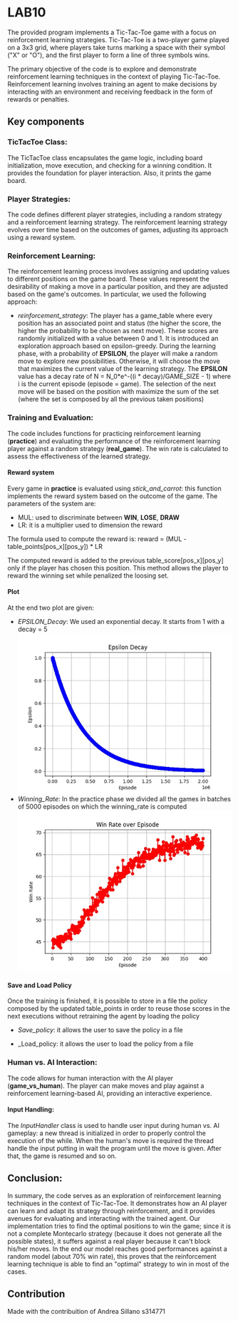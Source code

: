 # LAB10

The provided program implements a Tic-Tac-Toe game with a focus on reinforcement learning strategies. Tic-Tac-Toe is a two-player game played on a 3x3 grid, where players take turns marking a space with their symbol ("X" or "O"), and the first player to form a line of three symbols wins.

The primary objective of the code is to explore and demonstrate reinforcement learning techniques in the context of playing Tic-Tac-Toe. Reinforcement learning involves training an agent to make decisions by interacting with an environment and receiving feedback in the form of rewards or penalties.

## Key components

### TicTacToe Class:

The TicTacToe class encapsulates the game logic, including board initialization, move execution, and checking for a winning condition. It provides the foundation for player interaction. Also, it prints the game board.

### Player Strategies:

The code defines different player strategies, including a random strategy and a reinforcement learning strategy. The reinforcement learning strategy evolves over time based on the outcomes of games, adjusting its approach using a reward system.

### Reinforcement Learning:

The reinforcement learning process involves assigning and updating values to different positions on the game board. These values represent the desirability of making a move in a particular position, and they are adjusted based on the game's outcomes.
In particular, we used the following approach:
- _reinforcement_strategy_: The player has a game_table where every position has an associated point and status (the higher the score, the higher the probability to be chosen as next move). These scores are randomly initialized with a value between 0 and 1. It is introduced an exploration approach based on epsilon-greedy. During the learning phase, with a probability of **EPSILON**, the player will make a random move to explore new possibilities. Otherwise, it will choose the move that maximizes the current value of the learning strategy. The **EPSILON** value has a decay rate of N = N_0*e^-((i * decay)/GAME_SIZE - 1) where i is the current episode (episode = game). The selection of the next move will be based on the position with maximize the sum of the set (where the set is composed by all the previous taken positions)

### Training and Evaluation:

The code includes functions for practicing reinforcement learning (**practice**) and evaluating the performance of the reinforcement learning player against a random strategy (**real_game**). The win rate is calculated to assess the effectiveness of the learned strategy.

#### Reward system

Every game in **practice** is evaluated using _stick_and_carrot_: this function implements the reward system based on the outcome of the game.
The parameters of the system are:
- MUL: used to discriminate between **WIN**, **LOSE**, **DRAW**
- LR: it is a multiplier used to dimension the reward

The formula used to compute the reward is: reward = (MUL - table_points[pos_x][pos_y]) * LR

The computed reward is added to the previous table_score[pos_x][pos_y] only if the player has chosen this position. This method allows the player to reward the winning set while penalized the loosing set.

#### Plot

At the end two plot are given:
- _EPSILON_Decay_: We used an exponential decay. It starts from 1 with a decay = 5
![](https://github.com/Ricca321/Computational_Intelligence/blob/main/labs/lab10/images/eps_decay.jpeg)
- _Winning_Rate_: In the practice phase we divided all the games in batches of 5000 episodes on which the winning_rate is computed
![](https://github.com/Ricca321/Computational_Intelligence/blob/main/labs/lab10/images/win_rate.jpeg)

#### Save and Load Policy

Once the training is finished, it is possible to store in a file the policy composed by the updated table_points in order to reuse those scores in the next executions without retraining the agent by loading the policy

- _Save_policy_: it allows the user to save the policy in a file

- _Load_policy: it allows the user to load the policy from a file

### Human vs. AI Interaction:

The code allows for human interaction with the AI player (**game_vs_human**). The player can make moves and play against a reinforcement learning-based AI, providing an interactive experience.

#### Input Handling:

The _InputHandler_ class is used to handle user input during human vs. AI gameplay: a new thread is initialized in order to properly control the execution of the while. When the human's move is required the thread handle the input putting in wait the program until the move is given. After that, the game is resumed and so on.

## Conclusion:
In summary, the code serves as an exploration of reinforcement learning techniques in the context of Tic-Tac-Toe. It demonstrates how an AI player can learn and adapt its strategy through reinforcement, and it provides avenues for evaluating and interacting with the trained agent. Our implementation tries to find the optimal positions to win the game; since it is not a complete Montecarlo strategy (because it does not generate all the possible states), it suffers against a real player because it can't block his/her moves.
In the end our model reaches good performances against a random model (about 70% win rate), this proves that the reinforcement learning technique is able to find an "optimal" strategy to win in most of the cases.

## Contribution
Made with the contribuition of Andrea Sillano s314771